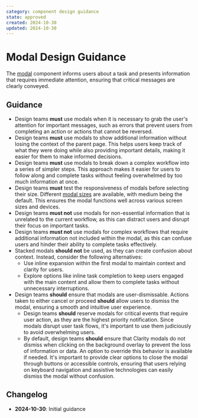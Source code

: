 ```yaml
---
category: component design guidance
state: approved
created: 2024-10-30
updated: 2024-10-30
---
```


# Modal Design Guidance

The [modal](https://clarity.design/documentation/modal) component informs users about a task and presents information that requires immediate attention, ensuring that critical messages are clearly conveyed.

## Guidance

- Design teams **must** use modals when it is necessary to grab the user's attention for important messages, such as errors that prevent users from completing an action or actions that cannot be reversed.
- Design teams **must** use modals to show additional information without losing the context of the parent page. This helps users keep track of what they were doing while also providing important details, making it easier for them to make informed decisions.
- Design teams **must** use modals to break down a complex workflow into a series of simpler steps. This approach makes it easier for users to follow along and complete tasks without feeling overwhelmed by too much information at once.
- Design teams **must** test the responsiveness of modals before selecting their size. Different [modal sizes](https://clarity.design/documentation/modal#sizes) are available, with medium being the default. This ensures the modal functions well across various screen sizes and devices.
- Design teams **must not** use modals for non-essential information that is unrelated to the current workflow, as this can distract users and disrupt their focus on important tasks.
- Design teams **must not** use modals for complex workflows that require additional information not included within the modal, as this can confuse users and hinder their ability to complete tasks effectively.
- Stacked modals **should not** be used, as they can create confusion about context. Instead, consider the following alternatives:
    - Use inline expansion within the first modal to maintain context and clarity for users.
    - Explore options like inline task completion to keep users engaged with the main content and allow them to complete tasks without unnecessary interruptions.
- Design teams **should** ensure that modals are user-dismissable. Actions taken to either cancel or proceed **should** allow users to dismiss the modal, ensuring a smooth and intuitive user experience.
    - Design teams **should** reserve modals for critical events that require user action, as they are the highest priority notification. Since modals disrupt user task flows, it's important to use them judiciously to avoid overwhelming users.
    - By default, design teams **should** ensure that Clarity modals do not dismiss when clicking on the background overlay to prevent the loss of information or data. An option to override this behavior is available if needed. It's important to provide clear options to close the modal through buttons or accessible controls, ensuring that users relying on keyboard navigation and assistive technologies can easily dismiss the modal without confusion.

## Changelog

- **2024-10-30**: Initial guidance
